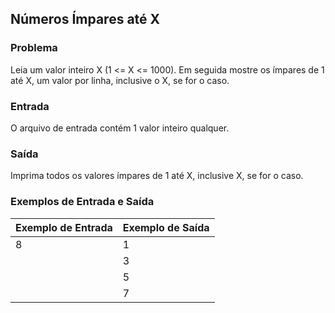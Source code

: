 ## Números Ímpares até X

### Problema

Leia um valor inteiro X (1 <= X <= 1000). Em seguida mostre os ímpares de 1 até X, um valor por linha, inclusive o X, se for o caso.

### Entrada

O arquivo de entrada contém 1 valor inteiro qualquer.

### Saída

Imprima todos os valores ímpares de 1 até X, inclusive X, se for o caso.

### Exemplos de Entrada e Saída

| Exemplo de Entrada | Exemplo de Saída |
|--------------------|------------------|
| 8                  | 1                |
|                    | 3                |
|                    | 5                |
|                    | 7                |
